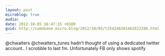 ```yaml
---
layout: post
microblog: true
audio: 
date: 2012-10-05 16:47:15 +0100
guid: http://samdeane.micro.blog/2012/10/05/t254246381462622208.html
---
```

@chwalters @chwalters_tunes hadn’t thought of using a dedicated twitter account.. I scrobble to last fm. Unfortunately FB only shows spotify
